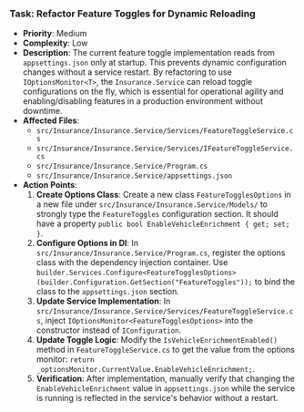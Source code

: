 ### Task: Refactor Feature Toggles for Dynamic Reloading

-   **Priority**: Medium
-   **Complexity**: Low
-   **Description**: The current feature toggle implementation reads from `appsettings.json` only at startup. This prevents dynamic configuration changes without a service restart. By refactoring to use `IOptionsMonitor<T>`, the `Insurance.Service` can reload toggle configurations on the fly, which is essential for operational agility and enabling/disabling features in a production environment without downtime.
-   **Affected Files**:
    -   `src/Insurance/Insurance.Service/Services/FeatureToggleService.cs`
    -   `src/Insurance/Insurance.Service/Services/IFeatureToggleService.cs`
    -   `src/Insurance/Insurance.Service/Program.cs`
    -   `src/Insurance/Insurance.Service/appsettings.json`
-   **Action Points**:
    1.  **Create Options Class**: Create a new class `FeatureTogglesOptions` in a new file under `src/Insurance/Insurance.Service/Models/` to strongly type the `FeatureToggles` configuration section. It should have a property `public bool EnableVehicleEnrichment { get; set; }`.
    2.  **Configure Options in DI**: In `src/Insurance/Insurance.Service/Program.cs`, register the options class with the dependency injection container. Use `builder.Services.Configure<FeatureTogglesOptions>(builder.Configuration.GetSection("FeatureToggles"));` to bind the class to the `appsettings.json` section.
    3.  **Update Service Implementation**: In `src/Insurance/Insurance.Service/Services/FeatureToggleService.cs`, inject `IOptionsMonitor<FeatureTogglesOptions>` into the constructor instead of `IConfiguration`.
    4.  **Update Toggle Logic**: Modify the `IsVehicleEnrichmentEnabled()` method in `FeatureToggleService.cs` to get the value from the options monitor: `return _optionsMonitor.CurrentValue.EnableVehicleEnrichment;`.
    5.  **Verification**: After implementation, manually verify that changing the `EnableVehicleEnrichment` value in `appsettings.json` while the service is running is reflected in the service's behavior without a restart.
